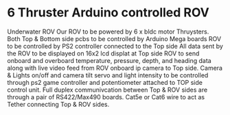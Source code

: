# 6 Thruster Arduino controlled ROV
Underwater ROV
Our ROV to be powered by 6 x bldc motor Thruysters.
Both Top & Bottom side pcbs to be controlled by Arduino Mega boards
ROV to be controlled by PS2 controller connected to the Top side
All data sent by the ROV to be displayed on 16x2 lcd displat at Top side
ROV to send onboard and overboard temperature, pressure, depth, and heading data
along with live video feed from ROV onboard ip camera to Top side.
Camera & Lights on/off and camera tilt servo and light intensity to be
controlled through ps2 game controller and potentiometer 
attached to TOP side control unit.
Full duplex communivcation between Top & ROV sides are through a pair
of RS422/Max490 boards.
Cat5e or Cat6 wire to act as Tether connecting Top & ROV sides.
